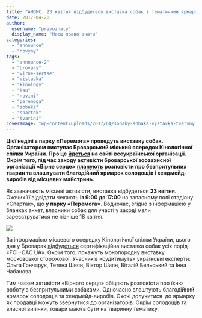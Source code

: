 ```yaml
---
title: "АНОНС: 23 квітня відбудеться виставка собак і тематичний ярмарок у Броварах"
date: 2017-04-20
author: 
  username: "pravoznaty"
  display_name: "Маєш право знати"
categories: 
  - "announce"
  - "novyny"
tags: 
  - "announce-2"
  - "brovary"
  - "virne-sertse"
  - "vistavka"
  - "kinology"
  - "ksu"
  - "novini"
  - "peremoga"
  - "sobaki"
  - "spartak"
  - "tvarini"
coverImage: "wp-content/uploads/2017/04/sobaky-sobaka-vystavka-tvaryny.jpg"
---
```


**Цієї неділі в парку «Перемога» проведуть виставку собак. Організатором виступає Броварський міський осередок Кінологічної спілки України. Про це** [**йдеться**](https://uku.com.ua/shows_champ/kalend_show.html) **на сайті всеукраїнської організації. Окрім того, під час заходу активісти броварської зоозахисної організації «Вірне серце»** [**планують**](https://www.facebook.com/photo.php?fbid=10212005480030282&set=a.1750387037439.197535.1171751110&type=3&theater) **розповісти про безпритульних тварин та влаштувати благодійний ярмарок солодощів і хендмейд-виробів від місцевих майстринь.**

Як зазначають місцеві активісти, виставка відбудеться **23 квітня**. Охочих її відвідати чекають **із 9:00 до 17:00** на запасному полі стадіону «Спартак», що **у парку «Перемога»**. Водночас, згідно з інформацією у бланках анкет, власники собак для участі у заході мали зареєструватися не пізніше 18 квітня.

[![](https://mpz.brovary.org/wp-content/uploads/2017/04/sobaky-sobaka-vystavka-tvaryny-virne-sertse-afisha.jpg)](https://mpz.brovary.org/wp-content/uploads/2017/04/sobaky-sobaka-vystavka-tvaryny-virne-sertse-afisha.jpg)

За інформацією місцевого осередку Кінологічної спілки України, цього дня у Броварах [відбудеться](https://ukubrovari.com.ua/news-3.php) сертифікаційна виставка собак усіх порід «FCI -CAC UA». Окрім того, покажуть монопородну виставку московської сторожової. Учасників «судитимуть» українські експерти: Ольга Гончарук, Тетяна Шиян, Віктор Шиян, Віталій Бельський та Інна Чабанова.

Тим часом активісти «Вірного серця» обіцяють розповісти про їхню роботу з безпритульними собаками. Одночасно влаштують благодійний ярмарок солодощів та хендмейд-виробів. Охочі долучитися  до ярмарку як продавці можуть звернутися до організаторів. Окрім солодощів та власної випічки, товари мають бути на тваринну тематику.
